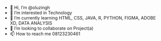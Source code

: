 - 👋 Hi, I’m @oluzingh 
- 👀 I’m interested in Technology 
- 🌱 I’m currently learning HTML, CSS, JAVA, R, PYTHON, FIGMA, ADOBE XD, DATA ANALYSIS 
- 💞️ I’m looking to collaborate on Project(a) 
- 📫 How to reach me 08123230461 

<!---
oluzingh/oluzingh is a ✨ special ✨ repository because its `README.md` (this file) appears on your GitHub profile.
You can click the Preview link to take a look at your changes.
--->
